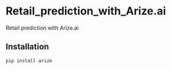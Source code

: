 # Retail_prediction_with_Arize.ai
Retail prediction with Arize.ai

## Installation
```python
pip install arize
```
